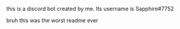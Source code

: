this is a discord bot created by me. Its username is Sapphire#7752








bruh this was the worst readme ever

